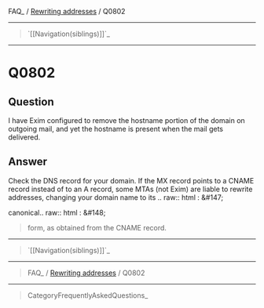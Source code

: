 FAQ\_ / [Rewriting addresses](FAQ/Rewriting_addresses) / Q0802

* * * * *

> \`[[Navigation(siblings)]]\`\_

* * * * *

Q0802
=====

Question
--------

I have Exim configured to remove the hostname portion of the domain on
outgoing mail, and yet the hostname is present when the mail gets
delivered.

Answer
------

Check the DNS record for your domain. If the MX record points to a CNAME record instead of to an A record, some MTAs (not Exim) are liable to rewrite addresses, changing your domain name to its .. raw:: html
:   &\#147;

canonical.. raw:: html
:   &\#148;

> form, as obtained from the CNAME record.

* * * * *

> \`[[Navigation(siblings)]]\`\_

* * * * *

> FAQ\_ / [Rewriting addresses](FAQ/Rewriting_addresses) / Q0802

* * * * *

> CategoryFrequentlyAskedQuestions\_
